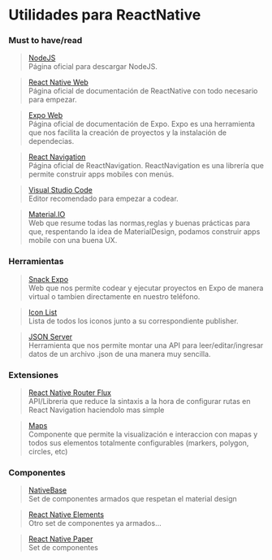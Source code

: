 # Utilidades para ReactNative

### Must to have/read
> [NodeJS](https://nodejs.org/es/)<br>
> Página oficial para descargar NodeJS. 

> [React Native Web](https://reactnative.dev/docs/getting-started)<br>
> Página oficial de documentación de ReactNative con todo necesario para empezar.

> [Expo Web](https://docs.expo.io/)<br>
> Página oficial de documentación de Expo. Expo es una herramienta que nos facilita la creación de proyectos y la instalación de dependecias. 

> [React Navigation](https://reactnavigation.org/docs/getting-started)<br>
> Página oficial de ReactNavigation. ReactNavigation es una librería que permite construir apps mobiles con menús. 

> [Visual Studio Code](https://code.visualstudio.com/)<br>
> Editor recomendado para empezar a codear.

> [Material.IO](https://material.io/)<br>
> Web que resume todas las normas,reglas y buenas prácticas para que, respentando la idea de MaterialDesign, podamos construir apps mobile con una buena UX.

### Herramientas

> [Snack Expo](https://snack.expo.io)<br>
> Web que nos permite codear y ejecutar proyectos en Expo de manera virtual o tambien directamente en nuestro teléfono.

> [Icon List](https://oblador.github.io/react-native-vector-icons/)<br>
> Lista de todos los iconos junto a su correspondiente publisher.

> [JSON Server](https://github.com/typicode/json-server)<br>
> Herramienta que nos permite montar una API para leer/editar/ingresar datos de un archivo .json de una manera muy sencilla.

### Extensiones

> [React Native Router Flux](https://github.com/aksonov/react-native-router-flux)<br>
> API/Libreria que reduce la sintaxis a la hora de configurar rutas en React Navigation haciendolo mas simple

> [Maps](https://github.com/react-native-maps/react-native-maps)<br>
> Componente que permite la visualización e interaccion con mapas y todos sus elementos totalmente configurables (markers, polygon, circles, etc)

### Componentes

> [NativeBase](https://docs.nativebase.io/)<br>
> Set de componentes armados que respetan el material design

> [React Native Elements](https://reactnativeelements.com/docs)<br>
> Otro set de componentes ya armados...

> [React Native Paper](https://callstack.github.io/react-native-paper/index.html)<br>
> Set de componentes
